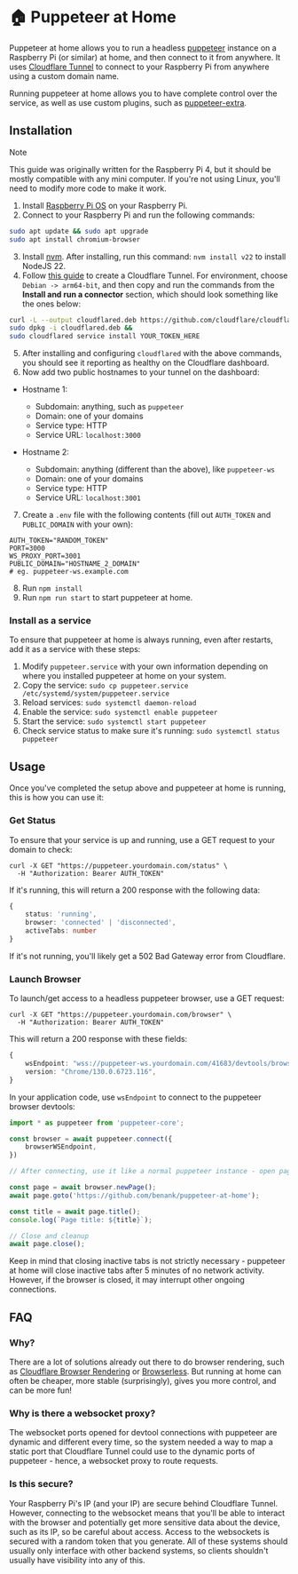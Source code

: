 # 🏠 Puppeteer at Home

Puppeteer at home allows you to run a headless [puppeteer](https://pptr.dev/) instance on a Raspberry Pi (or similar) at home, and then connect to it from anywhere. It uses [Cloudflare Tunnel](https://developers.cloudflare.com/cloudflare-one/connections/connect-networks/) to connect to your Raspberry Pi from anywhere using a custom domain name.

Running puppeteer at home allows you to have complete control over the service, as well as use custom plugins, such as [puppeteer-extra](https://www.npmjs.com/package/puppeteer-extra).

## Installation

> [!NOTE]
> This guide was originally written for the Raspberry Pi 4, but it should be mostly compatible with any mini computer. If you're not using Linux, you'll need to modify more code to make it work.

1. Install [Raspberry Pi OS](https://www.raspberrypi.com/software/) on your Raspberry Pi.
2. Connect to your Raspberry Pi and run the following commands:
```bash
sudo apt update && sudo apt upgrade
sudo apt install chromium-browser
```
3. Install [nvm](https://github.com/nvm-sh/nvm). After installing, run this command: `nvm install v22` to install NodeJS 22.
4. Follow [this guide](https://developers.cloudflare.com/cloudflare-one/connections/connect-networks/get-started/create-remote-tunnel/) to create a Cloudflare Tunnel. For environment, choose `Debian -> arm64-bit`, and then copy and run the commands from the **Install and run a connector** section, which should look something like the ones below:
```bash
curl -L --output cloudflared.deb https://github.com/cloudflare/cloudflared/releases/latest/download/cloudflared-linux-arm64.deb && 
sudo dpkg -i cloudflared.deb && 
sudo cloudflared service install YOUR_TOKEN_HERE
```
5. After installing and configuring `cloudflared` with the above commands, you should see it reporting as healthy on the Cloudflare dashboard.
6. Now add two public hostnames to your tunnel on the dashboard:
 - Hostname 1:
    - Subdomain: anything, such as `puppeteer`
    - Domain: one of your domains
    - Service type: HTTP
    - Service URL: `localhost:3000`

 - Hostname 2:
    - Subdomain: anything (different than the above), like `puppeteer-ws`
    - Domain: one of your domains
    - Service type: HTTP
    - Service URL: `localhost:3001`

7. Create a `.env` file with the following contents (fill out `AUTH_TOKEN` and `PUBLIC_DOMAIN` with your own):
```
AUTH_TOKEN="RANDOM_TOKEN"
PORT=3000
WS_PROXY_PORT=3001
PUBLIC_DOMAIN="HOSTNAME_2_DOMAIN"
# eg. puppeteer-ws.example.com
```
8. Run `npm install`
9. Run `npm run start` to start puppeteer at home.


### Install as a service

To ensure that puppeteer at home is always running, even after restarts, add it as a service with these steps:


1. Modify `puppeteer.service` with your own information depending on where you installed puppeteer at home on your system.
2. Copy the service: `sudo cp puppeteer.service /etc/systemd/system/puppeteer.service`
3. Reload services: `sudo systemctl daemon-reload`
4. Enable the service: `sudo systemctl enable puppeteer`
5. Start the service: `sudo systemctl start puppeteer`
6. Check service status to make sure it's running: `sudo systemctl status puppeteer`


## Usage

Once you've completed the setup above and puppeteer at home is running, this is how you can use it:

### Get Status

To ensure that your service is up and running, use a GET request to your domain to check:
```
curl -X GET "https://puppeteer.yourdomain.com/status" \
  -H "Authorization: Bearer AUTH_TOKEN"
```

If it's running, this will return a 200 response with the following data:
```ts
{
    status: 'running',
    browser: 'connected' | 'disconnected',
    activeTabs: number
}
```

If it's not running, you'll likely get a 502 Bad Gateway error from Cloudflare.

### Launch Browser

To launch/get access to a headless puppeteer browser, use a GET request:

```
curl -X GET "https://puppeteer.yourdomain.com/browser" \
  -H "Authorization: Bearer AUTH_TOKEN"
```

This will return a 200 response with these fields:
```ts
{
    wsEndpoint: "wss://puppeteer-ws.yourdomain.com/41683/devtools/browser/3a95e2df-6cf8-4365-a336-615f3db1054a",
    version: "Chrome/130.0.6723.116",
}
```

In your application code, use `wsEndpoint` to connect to the puppeteer browser devtools:
```ts
import * as puppeteer from 'puppeteer-core';

const browser = await puppeteer.connect({
    browserWSEndpoint,
})

// After connecting, use it like a normal puppeteer instance - open pages, get text and data, capture screenshots, etc

const page = await browser.newPage();
await page.goto('https://github.com/benank/puppeteer-at-home');

const title = await page.title();
console.log(`Page title: ${title}`);

// Close and cleanup
await page.close();
```

Keep in mind that closing inactive tabs is not strictly necessary - puppeteer at home will close inactive tabs after 5 minutes of no network activity. However, if the browser is closed, it may interrupt other ongoing connections.


## FAQ

### Why?

There are a lot of solutions already out there to do browser rendering, such as [Cloudflare Browser Rendering](https://developers.cloudflare.com/browser-rendering/) or [Browserless](https://www.browserless.io/). But running at home can often be cheaper, more stable (surprisingly), gives you more control, and can be more fun! 

### Why is there a websocket proxy?

The websocket ports opened for devtool connections with puppeteer are dynamic and different every time, so the system needed a way to map a static port that Cloudflare Tunnel could use to the dynamic ports of puppeteer - hence, a websocket proxy to route requests.

### Is this secure?

Your Raspberry Pi's IP (and your IP) are secure behind Cloudflare Tunnel. However, connecting to the websocket means that you'll be able to interact with the browser and potentially get more sensitive data about the device, such as its IP, so be careful about access. Access to the websockets is secured with a random token that you generate. All of these systems should usually only interface with other backend systems, so clients shouldn't usually have visibility into any of this.